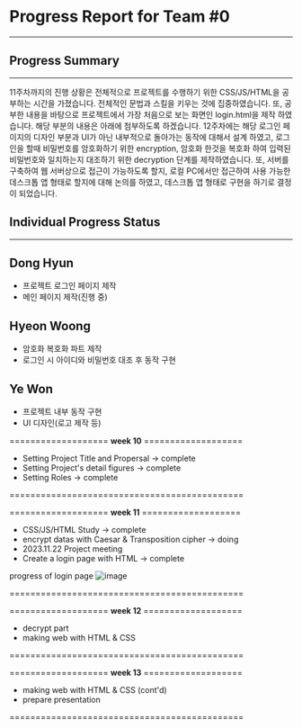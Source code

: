 

# Progress Report for Team #0
---
## Progress Summary
---
11주차까지의 진행 상황은 전체적으로 프로젝트를 수행하기 위한 CSS/JS/HTML을 공부하는 시간을 가졌습니다. 전체적인 문법과 스킬을 키우는 것에 집중하였습니다. 또, 공부한 내용을 바탕으로 프로젝트에서 가장 처음으로 보는 화면인 login.html을 제작 하였습니다. 해당 부분의 내용은 아래에 첨부하도록 하겠습니다. 12주차에는 해당 로그인 페이지의 디자인 부분과 UI가 아닌 내부적으로 돌아가는 동작에 대해서 설계 하였고, 로그인을 할때 비밀번호를 암호화하기 위한 encryption, 암호화 한것을 복호화 하여 입력된 비밀번호와 일치하는지 대조하기 위한 decryption 단계를 제작하였습니다. 또, 서버를 구축하여 웹 서버상으로 접근이 가능하도록 할지, 로컬 PC에서만 접근하여 사용 가능한 데스크톱 앱 형태로 할지에 대해 논의를 하였고, 데스크톱 앱 형태로 구현을 하기로 결정이 되었습니다.

## Individual Progress Status
---
## Dong Hyun
- 프로젝트 로그인 페이지 제작
- 메인 페이지 제작(진행 중)
## Hyeon Woong
- 암호화 복호화 파트 제작
- 로그인 시 아이디와 비밀번호 대조 후 동작 구현
## Ye Won
- 프로젝트 내부 동작 구현
- UI 디자인(로고 제작 등)

===================  __week 10__  ===================

- Setting Project Title and Propersal -> complete
- Setting Project's detail figures  ->  complete
- Setting Roles  ->  complete

============================================= 

===================  __week 11__  ===================

- CSS/JS/HTML Study  ->  complete
- encrypt datas with Caesar & Transposition cipher  ->  doing
- 2023.11.22 Project meeting
- Create a login page with HTML -> complete

progress of login page
![image](https://github.com/hdh3665/opensource_project/assets/74777272/4cc619c7-6ae9-40b3-92ee-ea7393f52c2f)

 
============================================= 

===================  __week 12__  ===================

- decrypt part
- making web with HTML & CSS

============================================= 

===================  __week 13__  ===================

- making web with HTML & CSS (cont'd)
- prepare presentation

============================================= 
